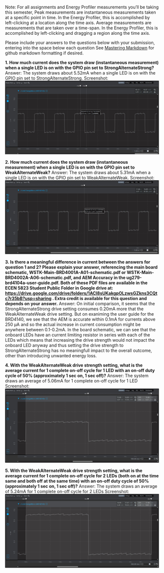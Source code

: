 Note: For all assignments and Energy Profiler measurements you’ll be taking this semester,  Peak measurements are instantaneous measurements taken at a specific point in time. In the Energy Profiler, this is accomplished by left-clicking at a location along the time axis.
Average measurements are measurements that are taken over a time-span. In the Energy Profiler, this is accomplished by left-clicking and dragging a region along the time axis.

Please include your answers to the questions below with your submission, entering into the space below each question
See [Mastering Markdown](https://guides.github.com/features/mastering-markdown/) for github markdown formatting if desired.

**1. How much current does the system draw (instantaneous measurement) when a single LED is on with the GPIO pin set to StrongAlternateStrong?**
   Answer: The system draws about 5.52mA when a single LED is on with the GPIO pin set to StrongAlternateStrong.
   Screenshot:  ![LED_on_current_StrongAlternateStrong](screenshots/ss_question1.jpg)

**2. How much current does the system draw (instantaneous measurement) when a single LED is on with the GPIO pin set to WeakAlternateWeak?**
   Answer: The system draws about 5.31mA when a single LED is on with the GPIO pin set to WeakAlternateWeak.
   Screenshot:  ![LED_on_current_StrongAlternateStrong](screenshots/ss_question2.jpg)


**3. Is there a meaningful difference in current between the answers for question 1 and 2? Please explain your answer, referencing the main board schematic, WSTK-Main-BRD4001A-A01-schematic.pdf or WSTK-Main-BRD4002A-A06-schematic.pdf, and AEM Accuracy in the ug279-brd4104a-user-guide.pdf. Both of these PDF files are available in the ECEN 5823 Student Public Folder in Google drive at: https://drive.google.com/drive/folders/1ACI8sUKakgpOLzwsGZkns3CQtc7r35bB?usp=sharing . Extra credit is available for this question and depends on your answer.**
   Answer: On initial comparison, it seems that the StrongAlternateStrong drive setting consumes 0.20mA more that the WeakAlternateWeak drive setting. But on exaniming the user guide for the BRD4140, we see that the AEM is accurate within 0.1mA for currents above 250 μA and so the actual increase in current consumption might be anywhere between 0.1-0.2mA. In the board schematic, we can see that the onboard LEDs have an current limiting resistor in series with each of the LEDs which means that increasing the drive strength would not impact the onboard LED anyway and thus setting the drive strength to StrongAlternateStrong has no meaningfull impact to the overall outcome, other than introducing unwanted energy loss.


**4. With the WeakAlternateWeak drive strength setting, what is the average current for 1 complete on-off cycle for 1 LED with an on-off duty cycle of 50% (approximately 1 sec on, 1 sec off)?**
   Answer: The system draws an average of 5.06mA for 1 complete on-off cycle for 1 LED
   Screenshot:  ![LED_on_current_StrongAlternateStrong](screenshots/ss_question4.jpg)


**5. With the WeakAlternateWeak drive strength setting, what is the average current for 1 complete on-off cycle for 2 LEDs (both on at the time same and both off at the same time) with an on-off duty cycle of 50% (approximately 1 sec on, 1 sec off)?**
   Answer: The system draws an average of 5.24mA for 1 complete on-off cycle for 2 LEDs
   Screenshot:  ![LED_on_current_StrongAlternateStrong](screenshots/ss_question5.jpg)


